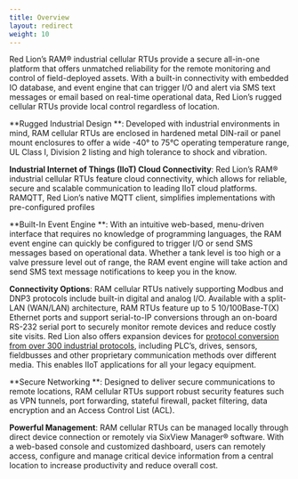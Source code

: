 ```yaml
---
title: Overview
layout: redirect
weight: 10
---
```

Red Lion’s RAM® industrial cellular RTUs provide a secure all-in-one platform that offers unmatched reliability for the remote monitoring and control of field-deployed assets. With a built-in connectivity with embedded IO database, and event engine that can trigger I/O and alert via SMS text messages or email based on real-time operational data, Red
Lion’s rugged cellular RTUs provide local control regardless of location.

**Rugged Industrial Design **: Developed with industrial environments in mind, RAM cellular RTUs are enclosed in hardened metal DIN-rail or panel mount enclosures to offer a wide -40° to 75°C operating temperature range, UL Class I, Division 2 listing and high tolerance to shock and vibration.

**Industrial Internet of Things (IIoT) Cloud Connectivity**: Red Lion’s RAM® industrial cellular RTUs feature cloud connectivity, which allows for reliable, secure and scalable communication to leading IIoT cloud platforms.  RAMQTT, Red Lion’s native MQTT client, simplifies implementations with pre-configured profiles

**Built-In Event Engine **: With an intuitive web-based, menu-driven interface that requires no knowledge of programming languages, the RAM event engine can quickly be configured to trigger I/O or send SMS messages based on operational data. Whether a tank level is too high or a valve pressure level out of range, the RAM event engine will take
action and send SMS text message notifications to keep you in the know.

**Connectivity Options**: RAM cellular RTUs natively supporting Modbus and DNP3 protocols include built-in digital and analog I/O. Available with a split-LAN (WAN/LAN) architecture, RAM RTUs feature up to 5 10/100Base-T(X) Ethernet ports and support serial-to-IP conversions through an on-board RS-232 serial port to securely monitor remote
devices and reduce costly site visits. Red Lion also offers expansion devices for 
[protocol conversion from over 300 industrial protocols](http://www.redlion.net/products/industrial-automation/controllers-and-data-acquisition/data-acquisition), including PLC’s, drives, sensors, fieldbusses and other proprietary communication methods over different media. This enables IIoT applications for all your legacy equipment.

**Secure Networking **: Designed to deliver secure communications to remote locations, RAM cellular RTUs support robust security features such as VPN tunnels, port forwarding, stateful firewall, packet filtering, data encryption and an Access Control List (ACL).

**Powerful Management**: RAM cellular RTUs can be managed locally through direct device connection or remotely via SixView Manager® software. With a web-based console and customized dashboard, users can remotely access, configure and manage critical device
information from a central location to increase productivity and reduce overall cost.
